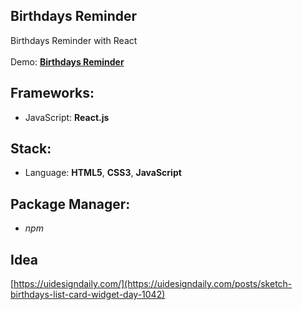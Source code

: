 ## Birthdays Reminder

Birthdays Reminder with React<br>
<br>
Demo: **[Birthdays Reminder](https://dejanv91.github.io/38-Birthday-Reminder/public/index.html)**

## Frameworks:
* JavaScript: **React.js**

## Stack:
* Language: **HTML5**, **CSS3**, **JavaScript**

## Package Manager: 
* *npm*

## Idea

[https://uidesigndaily.com/](https://uidesigndaily.com/posts/sketch-birthdays-list-card-widget-day-1042)
